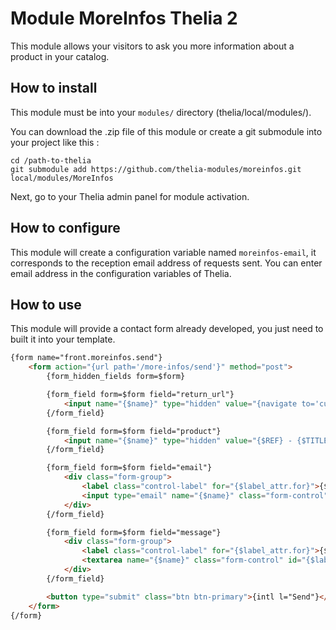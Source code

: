 # Module MoreInfos Thelia 2

This module allows your visitors to ask you more information about a product in your catalog.

## How to install

This module must be into your ```modules/``` directory (thelia/local/modules/).

You can download the .zip file of this module or create a git submodule into your project like this :

```
cd /path-to-thelia
git submodule add https://github.com/thelia-modules/moreinfos.git local/modules/MoreInfos
```

Next, go to your Thelia admin panel for module activation.

## How to configure

This module will create a configuration variable named ```moreinfos-email```, it corresponds to the reception email address of requests sent.
You can enter email address in the configuration variables of Thelia.

## How to use

This module will provide a contact form already developed, you just need to built it into your template.

```html
{form name="front.moreinfos.send"}
    <form action="{url path='/more-infos/send'}" method="post">
        {form_hidden_fields form=$form}

        {form_field form=$form field="return_url"}
            <input name="{$name}" type="hidden" value="{navigate to='current'}">
        {/form_field}

        {form_field form=$form field="product"}
            <input name="{$name}" type="hidden" value="{$REF} - {$TITLE}"> {* The ref and title of product which will be added to the email subject *}
        {/form_field}

        {form_field form=$form field="email"}
            <div class="form-group">
                <label class="control-label" for="{$label_attr.for}">{$label} :</label>
                <input type="email" name="{$name}" class="form-control" id="{$label_attr.for}" value="{$value}" autofocus="autofocus" {if $required} aria-required="true" required{/if}>
            </div>
        {/form_field}

        {form_field form=$form field="message"}
            <div class="form-group">
                <label class="control-label" for="{$label_attr.for}">{$label} :</label>
                <textarea name="{$name}" class="form-control" id="{$label_attr.for}" rows="5" {if $required} aria-required="true" required{/if}>{$value}</textarea>
            </div>
        {/form_field}

        <button type="submit" class="btn btn-primary">{intl l="Send"}</button>
    </form>
{/form}
```